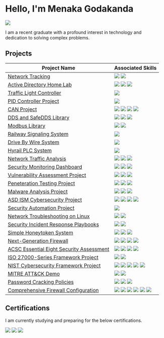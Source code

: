 # Hello, I'm Menaka Godakanda
<a href="https://linkedin.com/in/menaka-godakanda-6988b7157"><img src="https://img.shields.io/badge/-LinkedIn-0072b1?&style=for-the-badge&logo=linkedin&logoColor=white"/></a>

I am a recent graduate with a profound interest in technology and dedication to solving complex problems.


## Projects
| Project Name          | Associated Skills    |
|----------------|-----------------------|
| <a href="https://github.com/MenakaGodakanda/network-tracking">Network Tracking</a> | <img src="https://img.shields.io/badge/-Wireshark-1679A7?&style-for-the-badge&logo=Wireshark&logoColor=white"/> <img src="https://img.shields.io/badge/-Python-3572A5?&style-for-the-badge&logo=Python&logoColor=white"/>|
| <a href="https://github.com/MenakaGodakanda/Home-lab-active-directory">Active Directory Home Lab</a> | <img src="https://img.shields.io/badge/-Oracle_Virtualbox-00A4EF?&style-for-the-badge&logo=Oracle&logoColor=white"/> <img src="https://img.shields.io/badge/-Windows_Server-0078D7?&style-for-the-badge&logo=Windows&logoColor=white"/> <img src="https://img.shields.io/badge/-Powershell-5391FE?&style-for-the-badge&logo=Powershell&logoColor=white"/>|
| <a href="https://github.com/MenakaGodakanda/TrafficLightController">Traffic Light Controller</a> | <img src="https://img.shields.io/badge/-C Programming-A8B9CC?&style-for-the-badge&logo=C&logoColor=white"/>|
| <a href="https://github.com/MenakaGodakanda/PIDControllerProject">PID Controller Project</a> | <img src="https://img.shields.io/badge/-C++-00599C?&style-for-the-badge&logo=cplusplus&logoColor=white"/>|
| <a href="https://github.com/MenakaGodakanda/can_project">CAN Project</a> | <img src="https://img.shields.io/badge/-C Programming-A8B9CC?&style-for-the-badge&logo=C&logoColor=white"/> <img src="https://img.shields.io/badge/-C++-00599C?&style-for-the-badge&logo=cplusplus&logoColor=white"/> <img src="https://img.shields.io/badge/-CANopen-008C4A?&style-for-the-badge&logo=iMessage&logoColor=white"/> <img src="https://img.shields.io/badge/-CAN J1939-FF6600?&style-for-the-badge&logo=iMessage&logoColor=white"/>|
| <a href="https://github.com/MenakaGodakanda/dds_project">DDS and SafeDDS Library</a> | <img src="https://img.shields.io/badge/-C++-00599C?&style-for-the-badge&logo=cplusplus&logoColor=white"/> <img src="https://img.shields.io/badge/-DDS-0071BC?&style-for-the-badge&logo=iMessage&logoColor=white"/> <img src="https://img.shields.io/badge/-Safe DDS-FFCC00?&style-for-the-badge&logo=iMessage&logoColor=white"/>|
| <a href="https://github.com/MenakaGodakanda/modbus-library">Modbus Library</a> | <img src="https://img.shields.io/badge/-C++-00599C?&style-for-the-badge&logo=cplusplus&logoColor=white"/> <img src="https://img.shields.io/badge/-Modbus-00539F?&style-for-the-badge&logo=iMessage&logoColor=white"/>|
| <a href="https://github.com/MenakaGodakanda/railway_signaling_system">Railway Signaling System</a> | <img src="https://img.shields.io/badge/-C++-00599C?&style-for-the-badge&logo=cplusplus&logoColor=white"/>|
| <a href="https://github.com/MenakaGodakanda/drive_by_wire">Drive By Wire System</a> | <img src="https://img.shields.io/badge/-C++-00599C?&style-for-the-badge&logo=cplusplus&logoColor=white"/>|
| <a href="https://github.com/MenakaGodakanda/hyrail-plc-project">Hyrail PLC System</a> | <img src="https://img.shields.io/badge/-C Programming-A8B9CC?&style-for-the-badge&logo=C&logoColor=white"/>|
| <a href="https://github.com/MenakaGodakanda/NetworkTrafficAnalysis">Network Traffic Analysis</a> | <img src="https://img.shields.io/badge/-Tshark-005F73?&style-for-the-badge&logo=Wireshark&logoColor=white"/> <img src="https://img.shields.io/badge/-Zeek-9E2A2B?&style-for-the-badge&logo=Zotero&logoColor=white"/> <img src="https://img.shields.io/badge/-Python-3572A5?&style-for-the-badge&logo=Python&logoColor=white"/>|
| <a href="https://github.com/MenakaGodakanda/security-monitoring-dashboard">Security Monitoring Dashboard</a> | <img src="https://img.shields.io/badge/-Docker-2496ED?&style-for-the-badge&logo=Docker&logoColor=white"/> <img src="https://img.shields.io/badge/-ELK Stack-005571?&style-for-the-badge&logo=Elastic&logoColor=white"/> <img src="https://img.shields.io/badge/-Shell-4EAA25?&style-for-the-badge&logo=GNU-Bash&logoColor=white"/>
| <a href="https://github.com/MenakaGodakanda/vulnerability-assessment">Vulnerability Assessment Project</a> | <img src="https://img.shields.io/badge/-Docker-2496ED?&style-for-the-badge&logo=Docker&logoColor=white"/> <img src="https://img.shields.io/badge/-OpenVAS-339933?&style-for-the-badge&logo=OpenStreetMap&logoColor=white"/> <img src="https://img.shields.io/badge/-Metasploitable-2596CD?&style-for-the-badge&logo=Metasploit&logoColor=white"/>
| <a href="https://github.com/MenakaGodakanda/PenetrationTestingProject">Peneteration Testing Project</a> | <img src="https://img.shields.io/badge/-Kali Linux-557C94?&style-for-the-badge&logo=Kali-Linux&logoColor=white"/> <img src="https://img.shields.io/badge/-Metasploitable-2596CD?&style-for-the-badge&logo=Metasploit&logoColor=white"/> <img src="https://img.shields.io/badge/-Nmap-002F5B?&style-for-the-badge&logo=ApacheCassandra&logoColor=white"/>
| <a href="https://github.com/MenakaGodakanda/malware-analysis">Malware Analysis Project</a> | <img src="https://img.shields.io/badge/-Python-3572A5?&style-for-the-badge&logo=python&logoColor=white"/> <img src="https://img.shields.io/badge/-PEfile-007ACC?&style-for-the-badge&logo=python&logoColor=white"/> <img src="https://img.shields.io/badge/-Radare2-B20000?&style-for-the-badge&logo=resend&logoColor=white"/>
| <a href="https://github.com/MenakaGodakanda/ASD_ISM_Project">ASD ISM Cybersecurity Project</a> | <img src="https://img.shields.io/badge/-Nmap-002F5B?&style-for-the-badge&logo=ApacheCassandra&logoColor=white"/> <img src="https://img.shields.io/badge/-Lynis-E20612?&style-for-the-badge&logo=GNOME-Terminal&logoColor=white"/> <img src="https://img.shields.io/badge/-Shell-4EAA25?&style-for-the-badge&logo=GNU-Bash&logoColor=white"/> <img src="https://img.shields.io/badge/-ASD ISM-29F1FB?&style-for-the-badge&logo=Framework&logoColor=white"/>
| <a href="https://github.com/MenakaGodakanda/security-automation">Security Automation Project</a> | <img src="https://img.shields.io/badge/-Python-3572A5?&style-for-the-badge&logo=python&logoColor=white"/>
| <a href="https://github.com/MenakaGodakanda/network-troubleshooting-linux">Network Troubleshooting on Linux</a> | <img src="https://img.shields.io/badge/-Shell-4EAA25?&style-for-the-badge&logo=GNU-Bash&logoColor=white"/> <img src="https://img.shields.io/badge/-OSI Layers-1F6B75?&style-for-the-badge&logo=Openlayers&logoColor=white"/>
| <a href="https://github.com/MenakaGodakanda/Security-Incident-Response-Playbooks">Security Incident Response Playbooks</a> | <img src="https://img.shields.io/badge/-Ansible-EE0000?&style-for-the-badge&logo=Ansible&logoColor=white"/> <img src="https://img.shields.io/badge/-Python-3572A5?&style-for-the-badge&logo=python&logoColor=white"/>
| <a href="https://github.com/MenakaGodakanda/simple_honeytoken_system">Simple Honeytoken System</a> | <img src="https://img.shields.io/badge/-Python-3572A5?&style-for-the-badge&logo=python&logoColor=white"/> <img src="https://img.shields.io/badge/-HTML-E34F26?&style-for-the-badge&logo=HTML5&logoColor=white"/> <img src="https://img.shields.io/badge/-Flask-29B5E8?&style-for-the-badge&logo=Flask&logoColor=white"/>
| <a href="https://github.com/MenakaGodakanda/NGFW">Next-Generation Firewall</a> | <img src="https://img.shields.io/badge/-Scapy-85EA2D?&style-for-the-badge&logo=Stripe&logoColor=white"/> <img src="https://img.shields.io/badge/-Iptables-FF5B49?&style-for-the-badge&logo=Fireship&logoColor=white"/> <img src="https://img.shields.io/badge/-Python-3572A5?&style-for-the-badge&logo=python&logoColor=white"/> <img src="https://img.shields.io/badge/-Shell-4EAA25?&style-for-the-badge&logo=GNU-Bash&logoColor=white"/>
| <a href="https://github.com/MenakaGodakanda/acsc-essential-eight-assessment">ACSC Essential Eight Security Assessment</a> | <img src="https://img.shields.io/badge/-Shell-4EAA25?&style-for-the-badge&logo=GNU-Bash&logoColor=white"/> <img src="https://img.shields.io/badge/-Lynis-E20612?&style-for-the-badge&logo=GNOME-Terminal&logoColor=white"/> <img src="https://img.shields.io/badge/-AppArmor-F74843?&style-for-the-badge&logo=Radar&logoColor=white"/> <img src="https://img.shields.io/badge/-ACSC Essential Eight-29F1FB?&style-for-the-badge&logo=Framework&logoColor=white"/>
| <a href="https://github.com/MenakaGodakanda/iso27000-framework">ISO 27000-Series Framework Project</a> | <img src="https://img.shields.io/badge/-Python-3572A5?&style-for-the-badge&logo=python&logoColor=white"/> <img src="https://img.shields.io/badge/-ISO 27000 Series-29F1FB?&style-for-the-badge&logo=Framework&logoColor=white"/>
| <a href="https://github.com/MenakaGodakanda/NIST_CSF_Project">NIST Cybersecurity Framework Project</a> | <img src="https://img.shields.io/badge/-Python-3572A5?&style-for-the-badge&logo=python&logoColor=white"/> <img src="https://img.shields.io/badge/-Nmap-002F5B?&style-for-the-badge&logo=ApacheCassandra&logoColor=white"/> <img src="https://img.shields.io/badge/-Snort-F6A7AA?&style-for-the-badge&logo=Snort&logoColor=white"/> <img src="https://img.shields.io/badge/-Iptables-FF5B49?&style-for-the-badge&logo=Fireship&logoColor=white"/> <img src="https://img.shields.io/badge/-NIST CSF-29F1FB?&style-for-the-badge&logo=Framework&logoColor=white"/>
| <a href="https://github.com/MenakaGodakanda/mitre-attack-demo">MITRE ATT&CK Demo</a> | <img src="https://img.shields.io/badge/-Python-3572A5?&style-for-the-badge&logo=python&logoColor=white"/> <img src="https://img.shields.io/badge/-MITRE ATT&CK-29F1FB?&style-for-the-badge&logo=Framework&logoColor=white"/>
| <a href="https://github.com/MenakaGodakanda/password-cracking-policies">Password Cracking Policies</a> | <img src="https://img.shields.io/badge/-Python-3572A5?&style-for-the-badge&logo=python&logoColor=white"/> <img src="https://img.shields.io/badge/-John the Ripper-EE0000?&style-for-the-badge&logo=Cyberdefenders&logoColor=white"/> <img src="https://img.shields.io/badge/-Hashcat-000000?&style-for-the-badge&logo=Github&logoColor=white"/>
| <a href="https://github.com/MenakaGodakanda/firewall-configuration">Comprehensive Firewall Configuration</a> | <img src="https://img.shields.io/badge/-Shell-4EAA25?&style-for-the-badge&logo=GNU-Bash&logoColor=white"/> <img src="https://img.shields.io/badge/-UFW-FF5B49?&style-for-the-badge&logo=Fireship&logoColor=white"/> <img src="https://img.shields.io/badge/-ClamAV-FF0000?&style-for-the-badge&logo=openbugbounty&logoColor=white"/> <img src="https://img.shields.io/badge/-Snort-F6A7AA?&style-for-the-badge&logo=Snort&logoColor=white"/> <img src="https://img.shields.io/badge/-Suricata-FF6A00?&style-for-the-badge&logo=protocolsdotio&logoColor=white"/> <img src="https://img.shields.io/badge/-Squid-23C8D2?&style-for-the-badge&logo=chainguard&logoColor=white"/>



## Certifications

I am currently studying and preparing for the below certifications.
<div>
  <img src="https://img.shields.io/badge/-CISSP-0052CC?&style-for-the-badge&logo=ISC2&logoColor=white"/>
  <img src="https://img.shields.io/badge/-Security+-FF0000?&style-for-the-badge&logo=CompTIA&logoColor=white"/>
  <img src="https://img.shields.io/badge/-CCNA-007ACC?&style-for-the-badge&logo=Cisco&logoColor=white"/>
</div>

<!---
MenakaGodakanda/MenakaGodakanda is a ✨ special ✨ repository because its `README.md` (this file) appears on your GitHub profile.
You can click the Preview link to take a look at your changes.
--->
